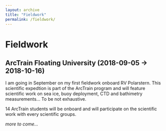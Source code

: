 ```yaml
---
layout: archive
title: "Fieldwork"
permalink: /fieldwork/
---
```


# Fieldwork

## ArcTrain Floating University (2018-09-05 -> 2018-10-16)

I am going in September on my first fieldwork onboard RV Polarstern. This scientific expedtion is part of the ArcTrain program and will feature scientific work on sea ice, buoy deployment, CTD and bathimetry measurements... To be not exhaustive.

14 ArcTrain students will be onboard and will participate on the scientific work with every scientific groups. 

*more to come...*



